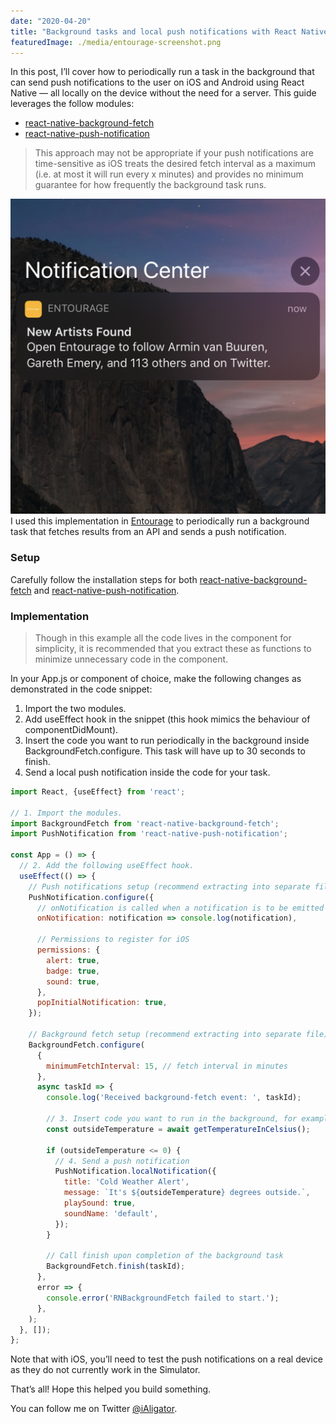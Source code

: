 ```yaml
---
date: "2020-04-20"
title: "Background tasks and local push notifications with React Native"
featuredImage: ./media/entourage-screenshot.png
---
```


In this post, I’ll cover how to periodically run a task in the background that can send push
notifications to the user on iOS and Android using React Native — all locally on the device
without the need for a server. This guide leverages the follow modules:
- [react-native-background-fetch](https://github.com/transistorsoft/react-native-background-fetch)
- [react-native-push-notification](https://github.com/zo0r/react-native-push-notification)

>This approach may not be appropriate if your push notifications are time-sensitive as iOS
>treats the desired fetch interval as a maximum (i.e. at most it will run every x minutes)
>and provides no minimum guarantee for how frequently the background task runs.

![Entourage notification screenshot](./media/entourage-screenshot.png)
I used this implementation in [Entourage](https://apps.apple.com/us/app/entourage-follow-artists/id1504576202)
to periodically run a background task that fetches results from an API and sends a push notification.

### Setup
Carefully follow the installation steps for both [react-native-background-fetch](https://github.com/transistorsoft/react-native-background-fetch#installing-the-plugin)
and [react-native-push-notification](https://github.com/zo0r/react-native-push-notification#installation).

### Implementation
>Though in this example all the code lives in the component for simplicity, it is
>recommended that you extract these as functions to minimize unnecessary code in the
>component.

In your App.js or component of choice, make the following changes as demonstrated in the code
snippet:
1. Import the two modules.
2. Add useEffect hook in the snippet (this hook mimics the behaviour of componentDidMount).
3. Insert the code you want to run periodically in the background inside
BackgroundFetch.configure. This task will have up to 30 seconds to finish.
4. Send a local push notification inside the code for your task.

```javascript
import React, {useEffect} from 'react';

// 1. Import the modules.
import BackgroundFetch from 'react-native-background-fetch';
import PushNotification from 'react-native-push-notification';

const App = () => {
  // 2. Add the following useEffect hook.
  useEffect(() => {
    // Push notifications setup (recommend extracting into separate file)
    PushNotification.configure({
      // onNotification is called when a notification is to be emitted
      onNotification: notification => console.log(notification),

      // Permissions to register for iOS
      permissions: {
        alert: true,
        badge: true,
        sound: true,
      },
      popInitialNotification: true,
    });

    // Background fetch setup (recommend extracting into separate file)
    BackgroundFetch.configure(
      {
        minimumFetchInterval: 15, // fetch interval in minutes
      },
      async taskId => {
        console.log('Received background-fetch event: ', taskId);

        // 3. Insert code you want to run in the background, for example:
        const outsideTemperature = await getTemperatureInCelsius();

        if (outsideTemperature <= 0) {
          // 4. Send a push notification
          PushNotification.localNotification({
            title: 'Cold Weather Alert',
            message: `It's ${outsideTemperature} degrees outside.`,
            playSound: true,
            soundName: 'default',
          });
        }
        
        // Call finish upon completion of the background task
        BackgroundFetch.finish(taskId);
      },
      error => {
        console.error('RNBackgroundFetch failed to start.');
      },
    );
  }, []);
};
```
Note that with iOS, you’ll need to test the push notifications on a real device as they do
not currently work in the Simulator.

That’s all! Hope this helped you build something.

You can follow me on Twitter [@iAligator](https://twitter.com/iAligator).
